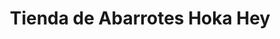 ---
title: "Tienda de Abarrotes Hoka Hey"
url: /valladolid/tienda-de-abarrotes-hoka-hey/
shop: Lebensmittel
---